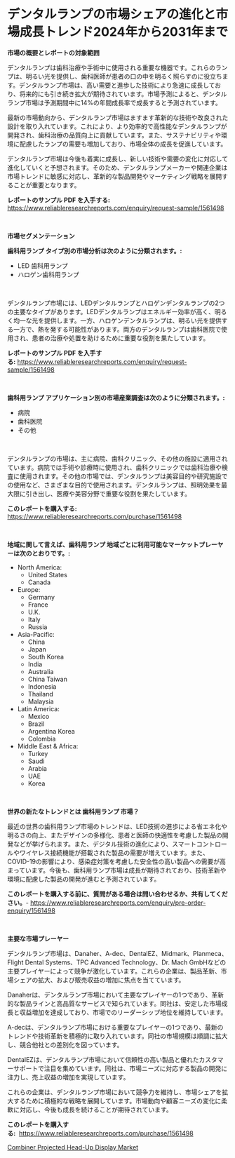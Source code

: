 <p><h1>デンタルランプの市場シェアの進化と市場成長トレンド2024年から2031年まで</h1></p><p><strong>市場の概要とレポートの対象範囲</strong></p>
<p><p>デンタルランプは歯科治療や手術中に使用される重要な機器です。これらのランプは、明るい光を提供し、歯科医師が患者の口の中を明るく照らすのに役立ちます。デンタルランプ市場は、高い需要と進歩した技術により急速に成長しており、将来的にも引き続き拡大が期待されています。市場予測によると、デンタルランプ市場は予測期間中に14%の年間成長率で成長すると予測されています。</p><p>最新の市場動向から、デンタルランプ市場はますます革新的な技術や改良された設計を取り入れています。これにより、より効率的で高性能なデンタルランプが開発され、歯科治療の品質向上に貢献しています。また、サステナビリティや環境に配慮したランプの需要も増加しており、市場全体の成長を促進しています。</p><p>デンタルランプ市場は今後も着実に成長し、新しい技術や需要の変化に対応して進化していくと予想されます。そのため、デンタルランプメーカーや関連企業は市場トレンドに敏感に対応し、革新的な製品開発やマーケティング戦略を展開することが重要となります。</p></p>
<p><strong>レポートのサンプル PDF を入手する:</strong> <a href="https://www.reliableresearchreports.com/enquiry/request-sample/1561498">https://www.reliableresearchreports.com/enquiry/request-sample/1561498</a></p>
<p>&nbsp;</p>
<p><strong>市場セグメンテーション</strong></p>
<p><strong>歯科用ランプ タイプ別の市場分析は次のように分類されます。:</strong></p>
<p><ul><li>LED 歯科用ランプ</li><li>ハロゲン歯科用ランプ</li></ul></p>
<p>&nbsp;</p>
<p><p>デンタルランプ市場には、LEDデンタルランプとハロゲンデンタルランプの2つの主要なタイプがあります。LEDデンタルランプはエネルギー効率が高く、明るく均一な光を提供します。一方、ハロゲンデンタルランプは、明るい光を提供する一方で、熱を発する可能性があります。両方のデンタルランプは歯科医院で使用され、患者の治療や処置を助けるために重要な役割を果たしています。</p></p>
<p><strong>レポートのサンプル PDF を入手する:</strong>&nbsp;<a href="https://www.reliableresearchreports.com/enquiry/request-sample/1561498">https://www.reliableresearchreports.com/enquiry/request-sample/1561498</a></p>
<p>&nbsp;</p>
<p><strong> 歯科用ランプ アプリケーション別の市場産業調査は次のように分類されます。:</strong></p>
<p><ul><li>病院</li><li>歯科医院</li><li>その他</li></ul></p>
<p>&nbsp;</p>
<p><p>デンタルランプの市場は、主に病院、歯科クリニック、その他の施設に適用されています。病院では手術や診療時に使用され、歯科クリニックでは歯科治療や検査に使用されます。その他の市場では、デンタルランプは美容目的や研究施設での使用など、さまざまな目的で使用されます。デンタルランプは、照明効果を最大限に引き出し、医療や美容分野で重要な役割を果たしています。</p></p>
<p><strong>このレポートを購入する:</strong>&nbsp; <a href="https://www.reliableresearchreports.com/purchase/1561498">https://www.reliableresearchreports.com/purchase/1561498</a></p>
<p>&nbsp;</p>
<p><strong>地域に関して言えば、歯科用ランプ 地域ごとに利用可能なマーケットプレーヤーは次のとおりです。:</strong></p>
<p><ul>
    <li>
        North America:
        <ul>
            <li>United States</li>
            <li>Canada</li>
        </ul>
    </li>
    <li>
        Europe:
        <ul>
            <li>Germany</li>
            <li>France</li>
            <li>U.K.</li>
            <li>Italy</li>
            <li>Russia</li>
        </ul>
    </li>
    <li>
        Asia-Pacific:
        <ul>
            <li>China</li>
            <li>Japan</li>
            <li>South Korea</li>
            <li>India</li>
            <li>Australia</li>
            <li>China Taiwan</li>
            <li>Indonesia</li>
            <li>Thailand</li>
            <li>Malaysia</li>
        </ul>
    </li>
    <li>
        Latin America:
        <ul>
            <li>Mexico</li>
            <li>Brazil</li>
            <li>Argentina Korea</li>
            <li>Colombia</li>
        </ul>
    </li>
    <li>
        Middle East & Africa:
        <ul>
            <li>Turkey</li>
            <li>Saudi</li>
            <li>Arabia</li>
            <li>UAE</li>
            <li>Korea</li>
        </ul>
    </li>
    </ul></p>
<p>&nbsp;</p>
<p><strong>世界の新たなトレンドとは 歯科用ランプ 市場？</strong></p>
<p><p>最近の世界の歯科用ランプ市場のトレンドは、LED技術の進歩による省エネ化や明るさの向上、またデザインの多様化、患者と医師の快適性を考慮した製品の開発などが挙げられます。また、デジタル技術の進化により、スマートコントロールやワイヤレス接続機能が搭載された製品の需要が増えています。また、COVID-19の影響により、感染症対策を考慮した安全性の高い製品への需要が高まっています。今後も、歯科用ランプ市場は成長が期待されており、技術革新や環境に配慮した製品の開発が進むと予測されています。</p></p>
<p><strong>このレポートを購入する前に、質問がある場合は問い合わせるか、共有してください。</strong>- <a href="https://www.reliableresearchreports.com/enquiry/pre-order-enquiry/1561498">https://www.reliableresearchreports.com/enquiry/pre-order-enquiry/1561498</a></p>
<p>&nbsp;</p>
<p><strong>主要な市場プレーヤー</strong></p>
<p><p>デンタルランプ市場は、Danaher、A-dec、DentalEZ、Midmark、Planmeca、Flight Dental Systems、TPC Advanced Technology、Dr. Mach GmbHなどの主要プレイヤーによって競争が激化しています。これらの企業は、製品革新、市場シェアの拡大、および販売収益の増加に焦点を当てています。</p><p>Danaherは、デンタルランプ市場において主要なプレイヤーの1つであり、革新的な製品ラインと高品質なサービスで知られています。同社は、安定した市場成長と収益増加を達成しており、市場でのリーダーシップ地位を維持しています。</p><p>A-decは、デンタルランプ市場における重要なプレイヤーの1つであり、最新のトレンドや技術革新を積極的に取り入れています。同社の市場規模は順調に拡大し、競合他社との差別化を図っています。</p><p>DentalEZは、デンタルランプ市場において信頼性の高い製品と優れたカスタマーサポートで注目を集めています。同社は、市場ニーズに対応する製品の開発に注力し、売上収益の増加を実現しています。</p><p>これらの企業は、デンタルランプ市場において競争力を維持し、市場シェアを拡大するために積極的な戦略を展開しています。市場動向や顧客ニーズの変化に柔軟に対応し、今後も成長を続けることが期待されています。</p></p>
<p><strong>このレポートを購入する:</strong>&nbsp;&nbsp;<a href="https://www.reliableresearchreports.com/purchase/1561498">https://www.reliableresearchreports.com/purchase/1561498</a></p>
<p><p><a href="https://chivalrous-flock-a86.notion.site/Combiner-Projected-Head-Up-Display-Market-Size-Growing-and-Forecasted-for-period-from-2024-2031-an-efdc9464101e4d4a8d108d7ab3a4d201">Combiner Projected Head-Up Display Market</a></p></p>